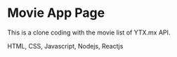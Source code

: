 # Movie App Page

This is a clone coding with the movie list of YTX.mx API.

HTML, CSS, Javascript, Nodejs, Reactjs
